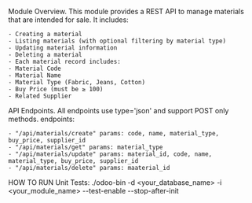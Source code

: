 Module Overview.
    This module provides a REST API to manage materials that are intended for sale. It includes:

    - Creating a material
    - Listing materials (with optional filtering by material type)
    - Updating material information
    - Deleting a material
    - Each material record includes:
    - Material Code
    - Material Name
    - Material Type (Fabric, Jeans, Cotton)
    - Buy Price (must be ≥ 100)
    - Related Supplier

API Endpoints.
    All endpoints use type='json' and support POST only methods.
    endpoints:
    
    - "/api/materials/create" params: code, name, material_type, buy_price, supplier_id
    - "/api/materials/get" params: material_type
    - "/api/materials/update" params: material_id, code, name, material_type, buy_price, supplier_id
    - "/api/materials/delete" params: maaterial_id

HOW TO RUN Unit Tests:
    ./odoo-bin -d <your_database_name> -i <your_module_name> --test-enable --stop-after-init
